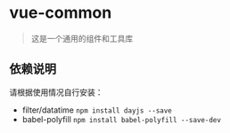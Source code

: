 # vue-common

> 这是一个通用的组件和工具库

## 依赖说明

请根据使用情况自行安装：

* filter/datatime  `npm install dayjs --save`
* babel-polyfill `npm install babel-polyfill --save-dev`
